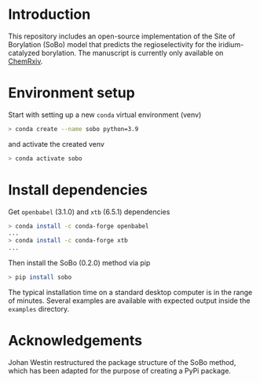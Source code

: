 # Introduction

This repository includes an open-source implementation of the Site of Borylation (SoBo) model that predicts the regioselectivity for the iridium-catalyzed borylation.
The manuscript is currently only available on [ChemRxiv](https://chemrxiv.org/engage/chemrxiv/article-details/6362ce5aaca1981770efe240).

# Environment setup

Start with setting up a new `conda` virtual environment (venv)

```bash
> conda create --name sobo python=3.9
```

and activate the created venv

```bash
> conda activate sobo
```

# Install dependencies

Get `openbabel` (3.1.0) and `xtb` (6.5.1) dependencies

```bash
> conda install -c conda-forge openbabel
...
> conda install -c conda-forge xtb
...
```

Then install the SoBo (0.2.0) method via pip

```bash
> pip install sobo
```

The typical installation time on a standard desktop computer is in the range of minutes.
Several examples are available with expected output inside the `examples` directory.

# Acknowledgements

Johan Westin restructured the package structure of the SoBo method, which has been adapted for the purpose of creating a PyPi package.
